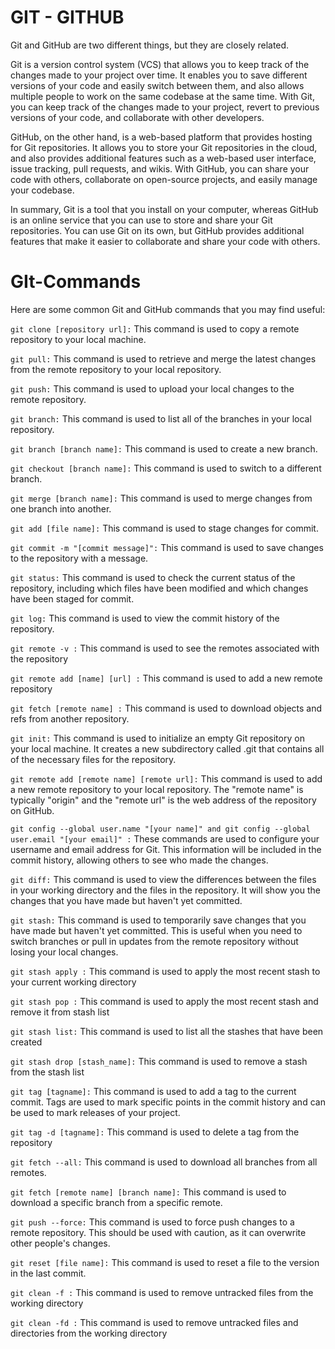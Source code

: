 # GIT - GITHUB
Git and GitHub are two different things, but they are closely related.

Git is a version control system (VCS) that allows you to keep track of the changes made to your project over time. It enables you to save different versions of your code and easily switch between them, and also allows multiple people to work on the same codebase at the same time. With Git, you can keep track of the changes made to your project, revert to previous versions of your code, and collaborate with other developers.

GitHub, on the other hand, is a web-based platform that provides hosting for Git repositories. It allows you to store your Git repositories in the cloud, and also provides additional features such as a web-based user interface, issue tracking, pull requests, and wikis. With GitHub, you can share your code with others, collaborate on open-source projects, and easily manage your codebase.

In summary, Git is a tool that you install on your computer, whereas GitHub is an online service that you can use to store and share your Git repositories. You can use Git on its own, but GitHub provides additional features that make it easier to collaborate and share your code with others.
# GIt-Commands
Here are some common Git and GitHub commands that you may find useful:


```git clone [repository url]:``` This command is used to copy a remote repository to your local machine.

```git pull:``` This command is used to retrieve and merge the latest changes from the remote repository to your local repository.

```git push:``` This command is used to upload your local changes to the remote repository.

```git branch:``` This command is used to list all of the branches in your local repository.

``git branch [branch name]:`` This command is used to create a new branch.

```git checkout [branch name]:``` This command is used to switch to a different branch.

```git merge [branch name]:``` This command is used to merge changes from one branch into another.

```git add [file name]:``` This command is used to stage changes for commit.

```git commit -m "[commit message]":``` This command is used to save changes to the repository with a message.

```git status:``` This command is used to check the current status of the repository, including which files have been modified and which changes have been staged for commit.

```git log:``` This command is used to view the commit history of the repository.

``git remote -v :`` This command is used to see the remotes associated with the repository

```git remote add [name] [url] :``` This command is used to add a new remote repository

```git fetch [remote name] :``` This command is used to download objects and refs from another repository.

```git init:``` This command is used to initialize an empty Git repository on your local machine. It creates a new subdirectory called .git that contains all of the necessary files for the repository.

``git remote add [remote name] [remote url]:`` This command is used to add a new remote repository to your local repository. The "remote name" is typically "origin" and the "remote url" is the web address of the repository on GitHub.

`git config --global user.name "[your name]" and git config --global user.email "[your email]" :` These commands are used to configure your username and email address for Git. This information will be included in the commit history, allowing others to see who made the changes.

`git diff:` This command is used to view the differences between the files in your working directory and the files in the repository. It will show you the changes that you have made but haven't yet committed.

`git stash:` This command is used to temporarily save changes that you have made but haven't yet committed. This is useful when you need to switch branches or pull in updates from the remote repository without losing your local changes.

`git stash apply :` This command is used to apply the most recent stash to your current working directory

`git stash pop :` This command is used to apply the most recent stash and remove it from stash list

`git stash list:` This command is used to list all the stashes that have been created

`git stash drop [stash_name]:` This command is used to remove a stash from the stash list

`git tag [tagname]:` This command is used to add a tag to the current commit. Tags are used to mark specific points in the commit history and can be used to mark releases of your project.

`git tag -d [tagname]:` This command is used to delete a tag from the repository

`git fetch --all:` This command is used to download all branches from all remotes.

`git fetch [remote name] [branch name]:` This command is used to download a specific branch from a specific remote.

`git push --force:` This command is used to force push changes to a remote repository. This should be used with caution, as it can overwrite other people's changes.

`git reset [file name]:` This command is used to reset a file to the version in the last commit.

`git clean -f :` This command is used to remove untracked files from the working directory

`git clean -fd :` This command is used to remove untracked files and directories from the working directory